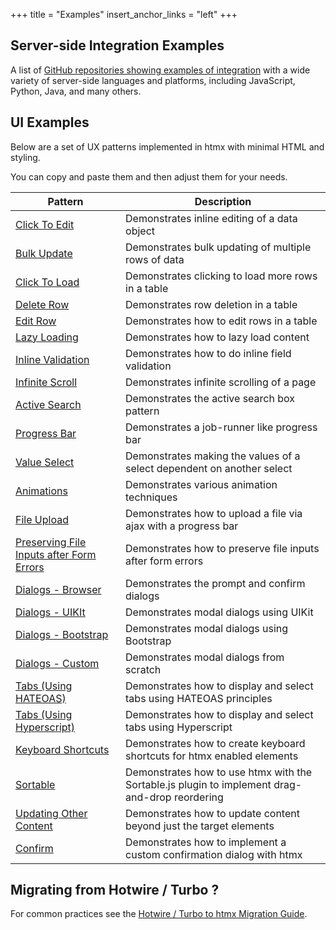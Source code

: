 +++
title = "Examples"
insert_anchor_links = "left"
+++

## Server-side Integration Examples

A list of [GitHub repositories showing examples of integration](@/server-examples.md) with a wide variety of
server-side languages and platforms, including JavaScript, Python, Java, and many others.

## UI Examples

Below are a set of UX patterns implemented in htmx with minimal HTML and styling.

You can copy and paste them and then adjust them for your needs.

| Pattern | Description |
|-----------|-------------|
| [Click To Edit](@/examples/click-to-edit.md) | Demonstrates inline editing of a data object
| [Bulk Update](@/examples/bulk-update.md) | Demonstrates bulk updating of multiple rows of data
| [Click To Load](@/examples/click-to-load.md) | Demonstrates clicking to load more rows in a table
| [Delete Row](@/examples/delete-row.md) | Demonstrates row deletion in a table
| [Edit Row](@/examples/edit-row.md) | Demonstrates how to edit rows in a table
| [Lazy Loading](@/examples/lazy-load.md) | Demonstrates how to lazy load content
| [Inline Validation](@/examples/inline-validation.md) | Demonstrates how to do inline field validation
| [Infinite Scroll](@/examples/infinite-scroll.md) | Demonstrates infinite scrolling of a page
| [Active Search](@/examples/active-search.md) | Demonstrates the active search box pattern
| [Progress Bar](@/examples/progress-bar.md) | Demonstrates a job-runner like progress bar
| [Value Select](@/examples/value-select.md) | Demonstrates making the values of a select dependent on another select
| [Animations](@/examples/animations.md) | Demonstrates various animation techniques
| [File Upload](@/examples/file-upload.md) | Demonstrates how to upload a file via ajax with a progress bar
| [Preserving File Inputs after Form Errors](@/examples/file-upload-input.md) | Demonstrates how to preserve file inputs after form errors
| [Dialogs - Browser](@/examples/dialogs.md) | Demonstrates the prompt and confirm dialogs
| [Dialogs - UIKIt](@/examples/modal-uikit.md) | Demonstrates modal dialogs using UIKit
| [Dialogs - Bootstrap](@/examples/modal-bootstrap.md) | Demonstrates modal dialogs using Bootstrap
| [Dialogs - Custom](@/examples/modal-custom.md) | Demonstrates modal dialogs from scratch
| [Tabs (Using HATEOAS)](@/examples/tabs-hateoas.md) | Demonstrates how to display and select tabs using HATEOAS principles
| [Tabs (Using Hyperscript)](@/examples/tabs-hyperscript.md) | Demonstrates how to display and select tabs using Hyperscript
| [Keyboard Shortcuts](@/examples/keyboard-shortcuts.md) | Demonstrates how to create keyboard shortcuts for htmx enabled elements
| [Sortable](@/examples/sortable.md) | Demonstrates how to use htmx with the Sortable.js plugin to implement drag-and-drop reordering
| [Updating Other Content](@/examples/update-other-content.md) | Demonstrates how to update content beyond just the target elements
| [Confirm](@/examples/confirm.md) | Demonstrates how to implement a custom confirmation dialog with htmx

## Migrating from Hotwire / Turbo ?

For common practices see the [Hotwire / Turbo to htmx Migration Guide](@/migration-guide-hotwire-turbo.md).
